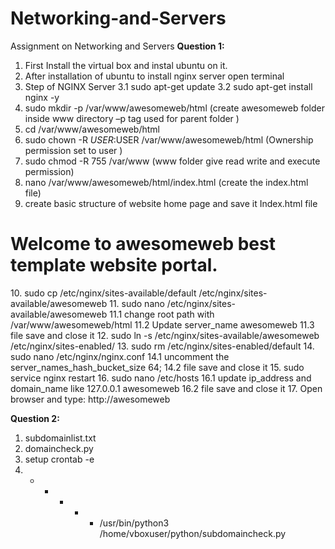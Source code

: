 # Networking-and-Servers
Assignment on Networking and Servers
**Question 1:**

1. First Install the virtual box and instal ubuntu on it.
2. After installation of ubuntu to install nginx server open terminal
3. Step of NGINX Server
	3.1 sudo apt-get update
	3.2 sudo apt-get install nginx -y
4. sudo mkdir -p /var/www/awesomeweb/html 		(create awesomeweb folder inside www directory –p tag used for parent folder )
5. cd /var/www/awesomeweb/html
6. sudo chown -R $USER:$USER /var/www/awesomeweb/html 		(Ownership permission set to user )
7. sudo chmod -R 755 /var/www			(www folder give read write and execute permission)
8. nano /var/www/awesomeweb/html/index.html	(create the index.html file)
9. create basic structure of website home page and save it 
Index.html file
<html>
<head>
<title>Awesomeweb</title>
</head>
<body>
<h1>Welcome to awesomeweb best template website portal.</h1>
</body>
</html>
10. sudo cp /etc/nginx/sites-available/default /etc/nginx/sites-available/awesomeweb
11. sudo nano /etc/nginx/sites-available/awesomeweb
	11.1 change root path with /var/www/awesomeweb/html
	11.2 Update server_name awesomeweb
	11.3 file save and close it
12. sudo ln -s /etc/nginx/sites-available/awesomeweb /etc/nginx/sites-enabled/
13. sudo rm /etc/nginx/sites-enabled/default
14. sudo nano /etc/nginx/nginx.conf
	14.1 uncomment the server_names_hash_bucket_size 64;
	14.2 file save and close it
15. sudo service nginx restart
16. sudo nano /etc/hosts
	16.1 update ip_address and domain_name like 127.0.0.1 awesomeweb
	16.2 file save and close it
17. Open browser and type: http://awesomeweb

**Question 2:**

1. subdomainlist.txt
2. domaincheck.py
3. setup crontab -e
4. * * * * * /usr/bin/python3 /home/vboxuser/python/subdomaincheck.py

